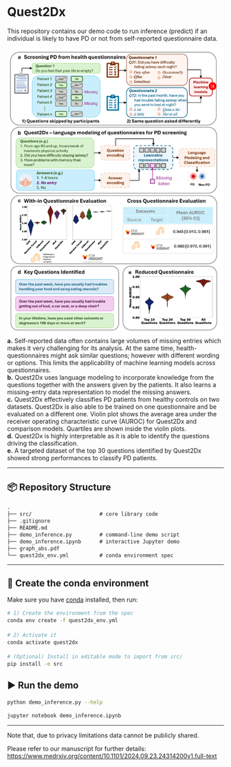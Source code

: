 # Quest2Dx

This repository contains our demo code to run inference (predict) if an individual is likely to have PD or not from self-reported questionnaire data.

![Graphical overview of Quest2Dx](figures/graph_abs.png)  
**a.** Self-reported data often contains large volumes of missing entries which makes it very challenging for its analysis. At the same time, health-questionnaires might ask similar questions; however with different wording or options. This limits the applicability of machine learning models across questionnaires.  
**b.** Quest2Dx uses language modeling to incorporate knowledge from the questions together with the answers given by the patients. It also learns a missing-entry data representation to model the missing answers.  
**c.** Quest2Dx effectively classifies PD patients from healthy controls on two datasets. Quest2Dx is also able to be trained on one questionnaire and be evaluated on a different one. Violin plot shows the average area under the receiver operating characteristic curve (AUROC) for Quest2Dx and comparison models. Quartiles are shown inside the violin plots.  
**d.** Quest2Dx is highly interpretable as it is able to identify the questions driving the classification.  
**e.** A targeted dataset of the top 30 questions identified by Quest2Dx showed strong performances to classify PD patients.

---

## 📦 Repository Structure

```plaintext
.
├── src/                      # core library code
├── .gitignore                
├── README.md                 
├── demo_inference.py         # command-line demo script
├── demo_inference.ipynb      # interactive Jupyter demo
├── graph_abs.pdf            
└── quest2dx_env.yml          # conda environment spec
```
---

## 🔨 Create the conda environment

Make sure you have [conda](https://docs.conda.io/) installed, then run:

```bash
# 1) Create the environment from the spec
conda env create -f quest2dx_env.yml

# 2) Activate it
conda activate quest2dx

# (Optional) Install in editable mode to import from src/
pip install -e src
```

## ▶️ Run the demo
``` bash
python demo_inference.py --help
```
``` bash
jupyter notebook demo_inference.ipynb
```
---

Note that, due to privacy limitations data cannot be publicly shared.

Please refer to our manuscript for further details: https://www.medrxiv.org/content/10.1101/2024.09.23.24314200v1.full-text

